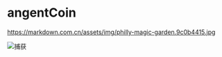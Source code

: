 # angentCoin
https://markdown.com.cn/assets/img/philly-magic-garden.9c0b4415.jpg

![捕获](https://github.com/xfg2021/angentCoin/assets/77932734/3ceefdfe-e67c-426a-8ddf-71b61e0fc5a5)
